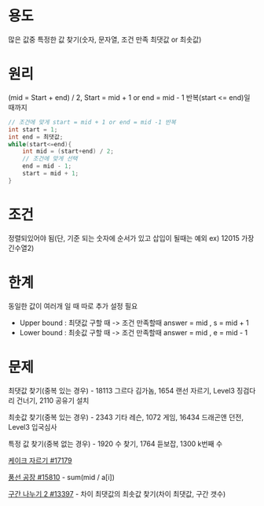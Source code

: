 
# 용도 

많은 값중 특정한 값 찾기(숫자, 문자열, 조건 만족 최댓값 or 최솟값)



# 원리 

(mid = Start + end) / 2, Start = mid + 1 or end = mid - 1 반복(start <= end)일 때까지 

```java
// 조건에 맞게 start = mid + 1 or end = mid -1 반복
int start = 1;
int end = 최댓값;
while(start<=end){
    int mid = (start+end) / 2;
    // 조건에 맞게 선택
    end = mid - 1;
    start = mid + 1;
}
```



# 조건 

정렬되있어야 됨(단, 기준 되는 숫자에 순서가 있고 삽입이 될때는 예외 ex) 12015 가장긴수열2) 



# 한계  

동일한 값이 여러개 일 때 따로 추가 설정 필요

* Upper bound : 최댓값 구할 때 -> 조건 만족할때  answer = mid , s = mid + 1
* Lower bound : 최솟값 구할 때 -> 조건 만족할때  answer = mid , e = mid - 1 



# 문제

최댓값 찾기(중복 있는 경우) - 18113 그르다 김가놈, 1654 랜선 자르기, Level3 징검다리 건너기, 2110 공유기 설치

최솟값 찾기(중복 있는 경우) - 2343 기타 레슨, 1072 게임, 16434 드래곤앤 던전, Level3 입국심사

특정 값 찾기(중복 없는 경우) - 1920 수 찾기, 1764 듣보잡, 1300 k번째 수

[케이크 자르기 #17179](https://www.acmicpc.net/problem/17179) 

[풍선 공장 #15810](https://www.acmicpc.net/problem/15810) - sum(mid / a[i]) 

[구간 나누기 2 #13397](https://www.acmicpc.net/problem/13397) - 차이 최댓값의 최솟값 찾기(차이 최댓값, 구간 갯수)
